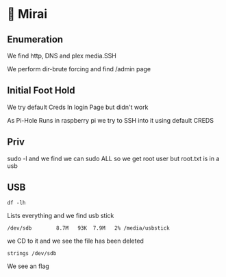# 🍓 Mirai

## Enumeration

We find http, DNS and plex media.SSH

We perform dir-brute forcing and find /admin page

## Initial Foot Hold

We try default Creds In login Page  but didn't work

As Pi-Hole Runs in raspberry pi we try to SSH into it using default CREDS

## Priv&#x20;

sudo -l and we find we can sudo ALL so we get root user but root.txt is in a usb

## USB

```
df -lh
```

Lists everything and we find usb stick

```
/dev/sdb        8.7M   93K  7.9M   2% /media/usbstick
```

we CD to it and we see the file has been deleted

```
strings /dev/sdb
```

We see an flag
